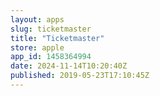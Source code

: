 ```yaml
---
layout: apps
slug: ticketmaster
title: "Ticketmaster"
store: apple
app_id: 1458364994
date: 2024-11-14T10:20:40Z
published: 2019-05-23T17:10:45Z
---
```

